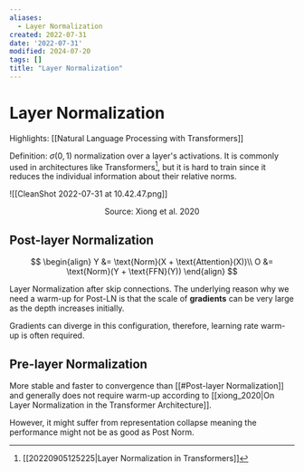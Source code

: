 ```yaml
---
aliases:
  - Layer Normalization
created: 2022-07-31
date: '2022-07-31'
modified: 2024-07-20
tags: []
title: "Layer Normalization"
---
```


# Layer Normalization

Highlights: [[Natural Language Processing with Transformers]]

Definition: $\sigma(0, 1)$ normalization over a layer's activations. It is commonly used in architectures like Transformers[^1], but it is hard to train since it reduces the individual information about their relative norms.

![[CleanShot 2022-07-31 at 10.42.47.png]]

<center>Source: Xiong et al. 2020</center>

## Post-layer Normalization

$$
\begin{align}
Y &= \text{Norm}(X + \text{Attention}(X))\\
O &= \text{Norm}(Y + \text{FFN}(Y))
\end{align}
$$

Layer Normalization after skip connections. The underlying reason why we need a warm-up for Post-LN is that the scale of **gradients** can be very large as the depth increases initially.

Gradients can diverge in this configuration, therefore, learning rate warm-up is often required.

## Pre-layer Normalization

More stable and faster to convergence than [[#Post-layer Normalization]] and generally does not require warm-up according to [[xiong_2020|On Layer Normalization in the Transformer Architecture]].

However, it might suffer from representation collapse meaning the performance might not be as good as Post Norm.

[^1]: [[20220905125225|Layer Normalization in Transformers]]